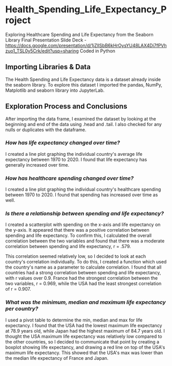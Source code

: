 # Health_Spending_Life_Expectancy_Project
Exploring Healthcare Spending and Life Expectancy from the Seaborn Library
Final Presentation Slide Deck - https://docs.google.com/presentation/d/1jZlISbB6kHrOysYU48LAX4Di7fPVhzuo1_TSL0y5Crk/edit?usp=sharing
Coded in Python

## Importing Libraries & Data
The Health Spending and Life Expectancy data is a dataset already inside the seaborn library. To explore this dataset I imported the pandas, NumPy, Matplotlib and seaborn library into JupyterLab. 

## Exploration Process and Conclusions
After importing the data frame, I examined the dataset by looking at the beginning and end of the data using .head and .tail. I also checked for any nulls or duplicates with the dataframe. 

### *How has life expectancy changed over time?* 
I created a line plot graphing the individual country's average life expectancy between 1970 to 2020. I found that life expectancy has generally increased over time. 

### *How has healthcare spending changed over time?*
I created a line plot graphing the individual country's healthcare spending between 1970 to 2020. I found that spending has increased over time as well.

### *Is there a relationship between spending and life expectancy?*
I created a scatterplot with spending on the x-axis and life expectancy on the y-axis. It appeared that there was a positive correlation between spending and life expectancy. To confirm this, I calculated the overall correlation between the two variables and found that there was a moderate correlation between spending and life expectancy, r = .579. 

This correlation seemed relatively low, so I decided to look at each country's correlation individually. To do this, I created a function which used the country's name as a parameter to calculate correlation. I found that all countries had a strong correlation between spending and life expectancy, with r values over 0.9. France had the strongest correlation between the two variables, r = 0.969, while the USA had the least strongest correlation of r = 0.907. 

### *What was the minimum, median and maximum life expectancy per country?*
I used a pivot table to determine the min, median and max for life expectancy. I found that the USA had the lowest maximum life expectancy at 78.9 years old, while Japan had the highest maximum of 84.7 years old. I thought the USA maximum life expectancy was relatively low compared to the other countries, so I decided to communicate that point by creating a boxplot showing life expectancy, and drawing a red line on top of the USA's maximum life expectancy. This showed that the USA's max was lower than the median life expectancy of France and Japan. 

